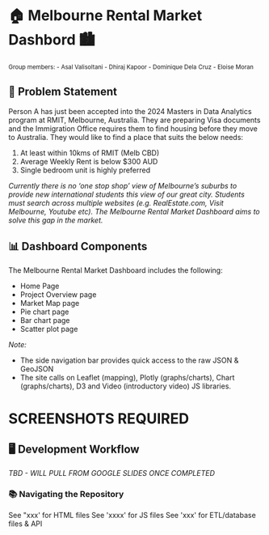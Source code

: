 # :house: Melbourne Rental Market Dashbord :cityscape:

<sub> 
Group members:
  - Asal Valisoltani
  - Dhiraj Kapoor
  - Dominique Dela Cruz
  - Eloise Moran
</sub>


## :thinking: Problem Statement
Person A has just been accepted into the 2024 Masters in Data Analytics program at RMIT, Melbourne, Australia. They are preparing Visa documents and the Immigration Office requires them to find housing before they move to Australia. They would like to find a place that suits the below needs:
1. At least within 10kms of RMIT (Melb CBD)
2. Average Weekly Rent is below $300 AUD
3. Single bedroom unit is highly preferred 

*Currently there is no ‘one stop shop’ view of Melbourne’s suburbs to provide new international students this view of our great city. Students must search across multiple websites (e.g. RealEstate.com, Visit Melbourne, Youtube etc). The Melbourne Rental Market Dashboard aims to solve this gap in the market.*


## :bar_chart: Dashboard Components
The Melbourne Rental Market Dashboard includes the following:
- Home Page
- Project Overview page
- Market Map page
- Pie chart page
- Bar chart page
- Scatter plot page

*Note:*
- The side navigation bar provides quick access to the raw JSON & GeoJSON
- The site calls on Leaflet (mapping), Plotly (graphs/charts), Chart (graphs/charts), D3 and Video (introductory video) JS libraries.
# SCREENSHOTS REQUIRED


## :desktop_computer: Development Workflow
*TBD - WILL PULL FROM GOOGLE SLIDES ONCE COMPLETED*


### :books: Navigating the Repository
See "xxx' for HTML files
See 'xxxx' for JS files
See 'xxx' for ETL/database files & API
